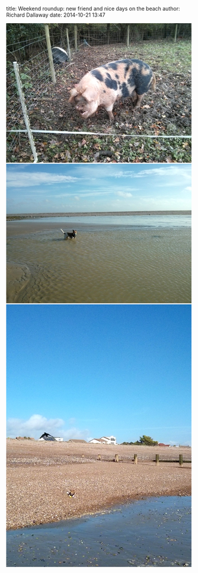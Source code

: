 
title: Weekend roundup: new friend and nice days on the beach
author: Richard Dallaway
date: 2014-10-21 13:47

<div><a href="/media/tp_2014-10-18_13_51_12.jpg"><img src="/media/tp_thumb_2014-10-18_13_51_12.jpg" width="500" height="375"/></a></div><div><a href="/media/tp_2014-10-19_15_05_05.jpg"><img src="/media/tp_thumb_2014-10-19_15_05_05.jpg" width="500" height="375"/></a></div><div><a href="/media/tp_2014-10-19_15_12_40.jpg"><img src="/media/tp_thumb_2014-10-19_15_12_40.jpg" width="500" height="706"/></a></div>


    
      